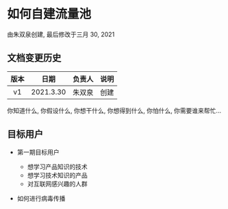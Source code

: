 # 如何自建流量池

由朱双泉创建, 最后修改于三月 30, 2021

## 文档变更历史

| 版本 |   日期    | 负责人 | 说明 |
| :--: | :-------: | :----: | :--: |
|  v1  | 2021.3.30 | 朱双泉 | 创建 |

你知道什么, 你假设什么, 你想干什么, 你想得到什么, 你怕什么, 你需要谁来帮忙...

## 目标用户

- 第一期目标用户

  - 想学习产品知识的技术
  - 想学习技术知识的产品
  - 对互联网感兴趣的人群

- 如何进行病毒传播
